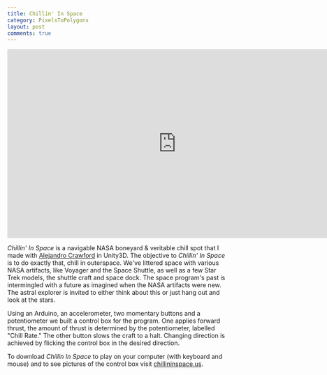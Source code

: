 ```yaml
---
title: Chillin' In Space
category: PixelsToPolygons
layout: post
comments: true
---
```


<iframe src="http://player.vimeo.com/video/37177607?title=0&amp;byline=0&amp;portrait=0&amp;color=c9ff23" width="772" height="434" frameborder="0" webkitAllowFullScreen mozallowfullscreen allowFullScreen></iframe>

*Chillin' In Space* is a navigable NASA boneyard & veritable chill spot that I made with [Alejandro Crawford](http://amjc.tv) in Unity3D. The objective to *Chillin' In Space* is to do exactly that, chill in outerspace. We've littered space with various NASA artifacts, like Voyager and the Space Shuttle, as well as a few Star Trek models, the shuttle craft and space dock. The space program's past is intermingled with a future as imagined when the NASA artifacts were new. The astral explorer is invited to either think about this or just hang out and look at the stars.

Using an Arduino, an accelerometer, two momentary buttons and a potentiometer we built a control box for the program. One applies forward thrust, the amount of thrust is determined by the potentiometer, labelled "Chill Rate." The other button slows the craft to a halt. Changing direction is achieved by flicking the control box in the desired direction.

To download *Chillin In Space* to play on your computer (with keyboard and mouse) and to see pictures of the control box visit [chillininspace.us](http://chillininspace.us).
